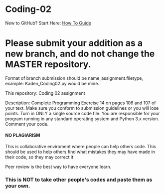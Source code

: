 # Coding-02
New to GitHub? Start Here: <a href="https://guides.github.com/activities/hello-world/">How To Guide</a>
<h1>Please submit your addition as a new branch, and do not change the MASTER repository.</h1>
Format of branch submission should be name_assignment.filetype, example: Kaden_Coding02.py would be mine.

This repository: Coding 02 assignment

Description: Complete Programming Exercise 14 on pages 106 and 107 of your text. 
Make sure you conform to submission guidelines or you will lose points.
Turn in ONLY a single source code file.
You are responsible for your program running in any standard operating system and Python 3.x version.
Comment your code.


<h4>NO PLAGIARISM</h4>

This is collaborative enviroment where people can help others code.
This should be used to help others find what mistakes they may have made in their code, so they may correct it

Peer review is the best way to have everyone learn.
<h3>This is NOT to take other people's codes and paste them as your own.</h3>

